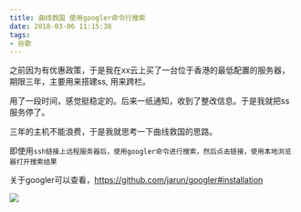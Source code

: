 ```yaml
---
title: 曲线救国 使用googler命令行搜索
date: 2018-03-06 11:15:38
tags:
- 谷歌
---
```


之前因为有优惠政策，于是我在xx云上买了一台位于香港的最低配置的服务器，期限三年，主要用来搭建ss, 用来跨栏。

用了一段时间，感觉挺稳定的。后来一纸通知，收到了整改信息。于是我就把ss服务停了。

三年的主机不能浪费，于是我就思考一下曲线救国的思路。

即使用`ssh链接上远程服务器后，使用googler命令进行搜索，然后点击链接，使用本地浏览器打开搜索结果`

关于googler可以查看，https://github.com/jarun/googler#installation

![](/images/20180306113311_LrY1wY_68747470733a2f2f73312e706f7374696d672e6f72672f3168673278316471726a2f676f6f676c65722e706e67.jpeg)




